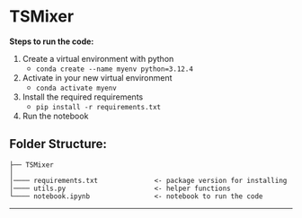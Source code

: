 # TSMixer

**Steps to run the code:**
1. Create a virtual environment with python
   - `conda create --name myenv python=3.12.4`
2. Activate in your new virtual environment
   - `conda activate myenv`
3. Install the required requirements
    - `pip install -r requirements.txt`
4. Run the notebook

## Folder Structure:
    ├── TSMixer
    │
    │──── requirements.txt              <- package version for installing
    │──── utils.py                      <- helper functions
    └──── notebook.ipynb                <- notebook to run the code
------------
